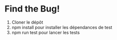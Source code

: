 # Find the Bug!

1. Cloner le dépôt
2. npm install pour installer les dépendances de test
3. npm run test pour lancer les tests
